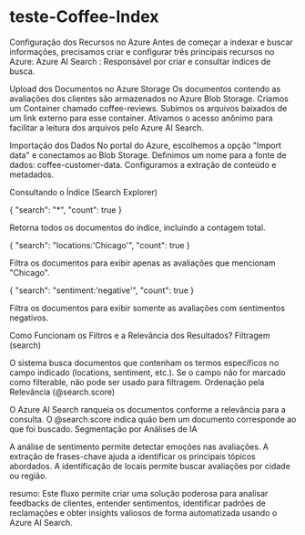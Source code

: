 # teste-Coffee-Index

Configuração dos Recursos no Azure
Antes de começar a indexar e buscar informações, precisamos criar e configurar três principais recursos no Azure:
Azure AI Search : Responsável por criar e consultar índices de busca.



Upload dos Documentos no Azure Storage
Os documentos contendo as avaliações dos clientes são armazenados no Azure Blob Storage.
Criamos um Container chamado coffee-reviews.
Subimos os arquivos baixados de um link externo para esse container.
Ativamos o acesso anônimo para facilitar a leitura dos arquivos pelo Azure AI Search.

Importação dos Dados
No portal do Azure, escolhemos a opção "Import data" e conectamos ao Blob Storage.
Definimos um nome para a fonte de dados: coffee-customer-data.
Configuramos a extração de conteúdo e metadados.

Consultando o Índice (Search Explorer)

{
    "search": "*",
    "count": true
}

Retorna todos os documentos do índice, incluindo a contagem total.

{
 "search": "locations:'Chicago'",
 "count": true
}

Filtra os documentos para exibir apenas as avaliações que mencionam "Chicago".

{
 "search": "sentiment:'negative'",
 "count": true
}


Filtra os documentos para exibir somente as avaliações com sentimentos negativos.

Como Funcionam os Filtros e a Relevância dos Resultados?
Filtragem (search)

O sistema busca documentos que contenham os termos específicos no campo indicado (locations, sentiment, etc.).
Se o campo não for marcado como filterable, não pode ser usado para filtragem.
Ordenação pela Relevância (@search.score)

O Azure AI Search ranqueia os documentos conforme a relevância para a consulta.
O @search.score indica quão bem um documento corresponde ao que foi buscado.
Segmentação por Análises de IA

A análise de sentimento permite detectar emoções nas avaliações.
A extração de frases-chave ajuda a identificar os principais tópicos abordados.
A identificação de locais permite buscar avaliações por cidade ou região.

resumo:
Este fluxo permite criar uma solução poderosa para analisar feedbacks de clientes,
entender sentimentos, identificar padrões de reclamações e obter insights valiosos 
de forma automatizada usando o Azure AI Search.
